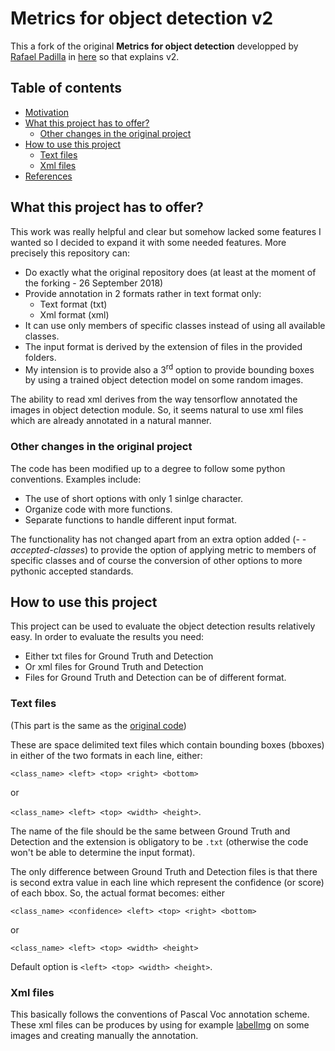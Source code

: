 
# Metrics for object detection v2

This a fork of the original **Metrics for object detection** developped by [Rafael Padilla](https://github.com/rafaelpadilla) in [here](https://github.com/rafaelpadilla/Object-Detection-Metrics) so that explains v2. 

## Table of contents

- [Motivation](#metrics-for-object-detection-v2)
- [What this project has to offer?](#what-this-project-has-to-offer)
    - [Other changes in the original project](#other-changes-in-the-original-project)
- [How to use this project](#how-to-use-this-project)
    - [Text files](#text-files)
    - [Xml files](#xml-files)
- [References](#references)
 
## What this project has to offer?

This work was really helpful and clear but somehow lacked some features I wanted so I decided to expand it with some needed features. More precisely this repository can:
* Do exactly what the original repository does (at least at the moment of the forking - 26 September 2018)
* Provide annotation in 2 formats rather in text format only:
    * Text format (txt)
    * Xml format (xml)
* It can use only members of specific classes instead of using all available classes.
* The input format is derived by the extension of files in the provided folders.
* My intension is to provide also a 3<sup>rd</sup> option to provide bounding boxes by using a trained object detection model on some random images.
    
The ability to read xml derives from the way tensorflow annotated the images in object detection module. So, it seems natural to use xml files which are already annotated in a natural manner.

### Other changes in the original project

The code has been modified up to a degree to follow some python conventions. Examples include:
* The use of short options with only 1 sinlge character.
* Organize code with more functions.
* Separate functions to handle different input format.

The functionality has not changed apart from an extra option added (*- -accepted-classes*) to provide the option of applying metric to members of specific classes and of course the conversion of other options to more pythonic accepted standards.

## How to use this project

This project can be used to evaluate the object detection results relatively easy. In order to evaluate the results you need:

* Either txt files for Ground Truth and Detection
* Or xml files for Ground Truth and Detection
* Files for Ground Truth and Detection can be of different format.

### Text files

(This part is the same as the [original code](https://github.com/rafaelpadilla/Object-Detection-Metrics#create-the-ground-truth-files))

These are space delimited text files which contain bounding boxes (bboxes) in either of the two formats in each line, 
either:

`<class_name> <left> <top> <right> <bottom>`

or

`<class_name> <left> <top> <width> <height>`.

The name of the file should be the same between Ground Truth and Detection and the extension is obligatory to be `.txt` (otherwise the code won't be able to determine the input format).

The only difference between Ground Truth and Detection files is that there is second extra value in each line which represent the confidence (or score) of each bbox. So, the actual format becomes:
either

`<class_name> <confidence> <left> <top> <right> <bottom>`

or

`<class_name> <left> <top> <width> <height>`

Default option is `<left> <top> <width> <height>`.

### Xml files

This basically follows the conventions of Pascal Voc annotation scheme. These xml files can be produces by using for example [labelImg](https://github.com/tzutalin/labelImg) on some images and creating manually the annotation.
